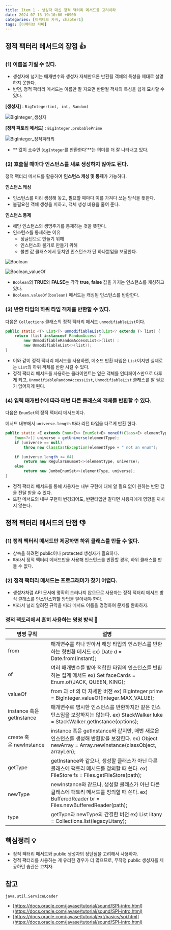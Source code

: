 ```yaml
---
title: Item 1 - 생성자 대신 정적 팩터리 메서드를 고려하라
date: 2024-07-13 19:10:00 +0900
categories: [이펙티브 자바, chapter1]
tags: [이펙티브 자바]
---
```


## **정적 팩터리 메서드의 장점 👍**

### **(1) 이름을 가질 수 있다.**

- 생성자에 넘기는 매개변수와 생성자 자체만으론 반환될 객체의 특성을 제대로 설명하지 못한다.
- 반면, 정적 팩터리 메서드는 이름만 잘 지으면 반환될 객체의 특성을 쉽게 묘사할 수 있다.

**[생성자]** : `BigInteger(int, int, Random)`

![BigInteger_생성자](https://github.com/user-attachments/assets/a6860048-bb89-40a9-acae-79c19be2b299)

**[정적 팩토리 메서드]** : `BigInteger.probablePrime`

![BigInteger_정적팩터리](https://github.com/user-attachments/assets/8e4ba93e-8c3c-4d9a-a3c4-f69b45a8b0ab)

- **‘값이 소수인 `BigInteger`를 반환한다’**는 의미를 더 잘 나타내고 있다.

### **(2) 호출될 때마다 인스턴스를 새로 생성하지 않아도 된다.**

정적 팩터리 메서드를 활용하여 **인스턴스 캐싱 및 통제**가 가능하다.

**인스턴스 캐싱**

- 인스턴스를 미리 생성해 놓고, 필요할 때마다 이를 가져다 쓰는 방식을 뜻한다.
- 불필요한 객체 생성을 피하고, 객체 생성 비용을 줄여 준다.

**인스턴스 통제**

- 해당 인스턴스의 생명주기를 통제하는 것을 뜻한다.
- 인스턴스를 통제하는 이유
    - 싱글턴으로 만들기 위해
    - 인스턴스화 불가로 만들기 위해
    - 불변 값 클래스에서 동치인 인스턴스가 단 하나뿐임을 보장한다.

![Boolean](https://github.com/user-attachments/assets/42037188-299f-4fd4-90dd-8027e14f3920)

![Boolean_valueOf](https://github.com/user-attachments/assets/54e85bf8-d6e1-4081-8355-42eb58985c2f)

- `Boolean`의 **TRUE**와 **FALSE**는 각각 **true**, **false** 값을 가지는 인스턴스를 캐싱하고 있다.
- `Boolean.valueOf(boolean)` 메서드는 캐싱된 인스턴스를 반환한다.

### **(3) 반환 타입의 하위 타입 객체를 반환할 수 있다.**

다음은 `Collections` 클래스의 정적 팩터리 메서드 `unmodifiableList`이다.

```java
public static <T> List<T> unmodifiableList(List<? extends T> list) {
    return (list instanceof RandomAccess ?
        new UnmodifiableRandomAccessList<>(list) :
        new UnmodifiableList<>(list));
}
```

- 이와 같이 정적 팩터리 메서드를 사용하면, 메소드 반환 타입은 `List`이지만 실제로는 `List`의 하위 객체를 반환 시킬 수 있다.
- 정적 팩터리 메서드를 사용하는 클라이언트는 얻은 객체를 인터페이스만으로 다루게 되고, `UnmodifiableRandomAccessList`, `UnmodifiableList` 클래스를 알 필요가 없어지게 된다.

### **(4) 입력 매개변수에 따라 매번 다른 클래스의 객체를 반환할 수 있다.**

다음은 `EnumSet`의 정적 팩터리 메서드이다.

메서드 내부에서 `universe.length` 따라 리턴 타입을 다르게 반환 한다.

```java
public static <E extends Enum<E>> EnumSet<E> noneOf(Class<E> elementType) {
    Enum<?>[] universe = getUniverse(elementType);
    if (universe == null)
        throw new ClassCastException(elementType + " not an enum");
    
    if (universe.length <= 64)
        return new RegularEnumSet<>(elementType, universe);
    else
        return new JumboEnumSet<>(elementType, universe);
}
```

- 정적 팩터리 메서드를 통해 사용자는 내부 구현에 대해 알 필요 없이 원하는 반환 값을 전달 받을 수 있다.
- 또한 메서드의 내부 구현이 변경되어도, 반환타입만 같다면 사용자에게 영향을 끼치지 않는다.

## **정적 팩터리 메서드의 단점 👎**

### **(1) 정적 팩터리 메서드만 제공하면 하위 클래스를 만들 수 없다.**

- 상속을 하려면 public이나 protected 생성자가 필요하다.
- 따라서 정적 팩터리 메서드만을 사용해 인스턴스를 반환할 경우, 하위 클래스를 만들 수 없다.

### **(2) 정적 팩터리 메서드는 프로그래머가 찾기 어렵다.**

- 생성자처럼 API 문서에 명확히 드러나지 않으므로 사용자는 정적 팩터리 메서드 방식 클래스를 인스턴스화할 방법을 알아내야 한다.
- 따라서 널리 알려진 규약을 따라 메서드 이름을 명명하여 문제를 완화하자.

### **정적 팩토리에서 흔히 사용하는 명명 방식 👀**

| 명명 규칙 | 설명 |
| --- | --- |
| from | 매개변수를 하나 받아서 해당 타입의 인스턴스를 반환하는 형변환 메서드 ex) Date d = Date.from(instant); |
| of | 여러 매개변수를 받아 적합한 타입의 인스턴스를 반환하는 집계 메서드 ex) Set<Rank> faceCards = Enum.of(JACK, QUEEN, KING); |
| valueOf | from 과 of 의 더 자세한 버전 ex) BigInteger prime = BigInteger.valueOf(Integer.MAX_VALUE); |
| instance 혹은 getInstance | 매개변수로 명시한 인스턴스를 반환하지만 같은 인스턴스임을 보장하지는 않는다. ex) StackWalker luke = StackWalker.getInstance(options); |
| create 혹은 newInstance | instance 혹은 getInstance와 같지만, 매번 새로운 인스턴스를 생성해 반환함을 보장한다. ex) Object newArray = Array.newInstance(classObject, arrayLen); |
| getType | getInstance와 같으나, 생성할 클래스가 아닌 다른 클래스에 팩토리 메서드를 정의할 때 쓴다. ex) FileStore fs = Files.getFileStore(path); |
| newType | newInstance와 같으나, 생성할 클래스가 아닌 다른 클래스에 팩토리 메서드를 정의할 때 쓴다. ex) BufferedReader br = Files.newBufferedReader(path); |
| type | getType과 newType의 간결한 버전 ex) List<Complaint> litany = Collections.list(legacyLitany); |

## **핵심정리 💡**

- 정적 팩터리 메서드와 public 생성자의 장단점을 고려해서 사용하자.
- 정적 팩터리를 사용하는 게 유리한 경우가 더 많으므로, 무작정 public 생성자를 제공하던 습관은 고치자.

## **참고**
`java.util.ServiceLoader`
- [https://docs.oracle.com/javase/tutorial/sound/SPI-intro.html](https://docs.oracle.com/javase/tutorial/sound/SPI-intro.html)
- [https://docs.oracle.com/javase/tutorial/ext/basics/spi.html](https://docs.oracle.com/javase/tutorial/sound/SPI-intro.html)